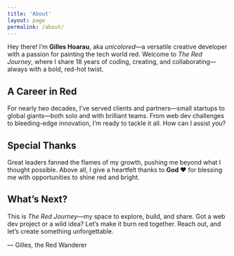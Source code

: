 ```yaml
---
title: 'About'
layout: page
permalink: /about/
---
```


Hey there! I’m **Gilles Hoarau**, aka _unicolored_—a versatile creative
developer with a passion for painting the tech world red. Welcome to _The Red
Journey_, where I share 18 years of coding, creating, and collaborating—always
with a bold, red-hot twist.

## A Career in Red

For nearly two decades, I’ve served clients and partners—small startups to
global giants—both solo and with brilliant teams. From web dev challenges to
bleeding-edge innovation, I’m ready to tackle it all. How can I assist _you_?

## Special Thanks

Great leaders fanned the flames of my growth, pushing me beyond what I thought
possible. Above all, I give a heartfelt thanks to **God ♥️** for blessing me
with opportunities to shine red and bright.

## What’s Next?

This is _The Red Journey_—my space to explore, build, and share. Got a web dev
project or a wild idea? Let’s make it burn red together. Reach out, and let’s
create something unforgettable.

— Gilles, the Red Wanderer
